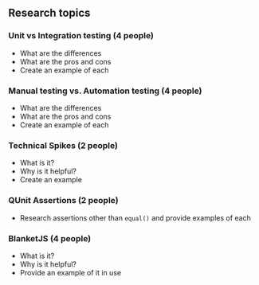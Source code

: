 ## Research topics

### Unit vs Integration testing (4 people)
- What are the differences
- What are the pros and cons
- Create an example of each

### Manual testing vs. Automation testing (4 people)
- What are the differences
- What are the pros and cons
- Create an example of each

### Technical Spikes (2 people)
- What is it?
- Why is it helpful?
- Create an example

### QUnit Assertions (2 people)
- Research assertions other than `equal()` and provide examples of each

### BlanketJS (4 people)
- What is it?
- Why is it helpful?
- Provide an example of it in use
